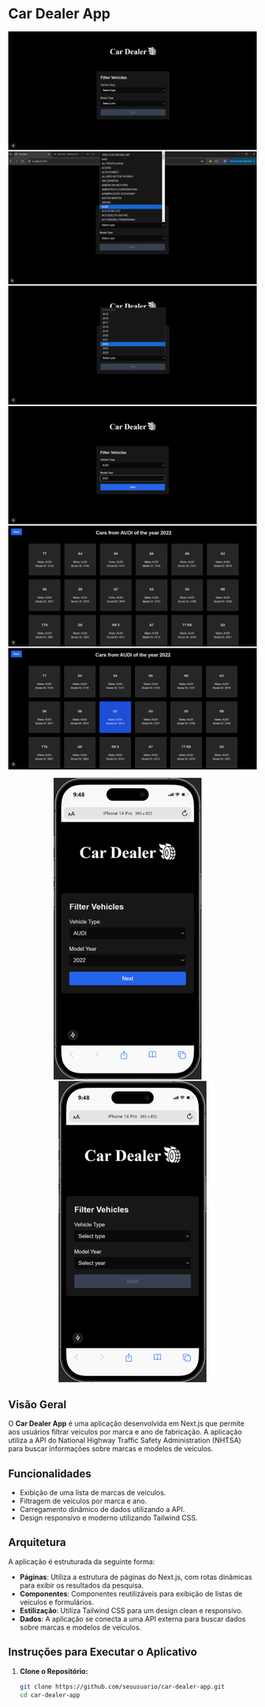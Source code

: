 # Car Dealer App

![Imagem 1](./public/1.png)
![Imagem 2](./public/2.png)
![Imagem 3](./public/3.png)
![Imagem 4](./public/4.png)
![Imagem 5](./public/5.png)
![Imagem 6](./public/6.png)

<p align="center">
  <img src="./public/mobile1.png" alt="Imagem 7" width="300" style="margin-right: 20px;" />
  <img src="./public/mobile2.png" alt="Imagem 8" width="300" />
</p>

## Visão Geral

O **Car Dealer App** é uma aplicação desenvolvida em Next.js que permite aos usuários filtrar veículos por marca e ano de fabricação. A aplicação utiliza a API do National Highway Traffic Safety Administration (NHTSA) para buscar informações sobre marcas e modelos de veículos.

## Funcionalidades

- Exibição de uma lista de marcas de veículos.
- Filtragem de veículos por marca e ano.
- Carregamento dinâmico de dados utilizando a API.
- Design responsivo e moderno utilizando Tailwind CSS.

## Arquitetura

A aplicação é estruturada da seguinte forma:

- **Páginas**: Utiliza a estrutura de páginas do Next.js, com rotas dinâmicas para exibir os resultados da pesquisa.
- **Componentes**: Componentes reutilizáveis para exibição de listas de veículos e formulários.
- **Estilização**: Utiliza Tailwind CSS para um design clean e responsivo.
- **Dados**: A aplicação se conecta a uma API externa para buscar dados sobre marcas e modelos de veículos.

## Instruções para Executar o Aplicativo

1. **Clone o Repositório:**

   ```bash
   git clone https://github.com/seuusuario/car-dealer-app.git
   cd car-dealer-app
